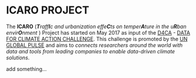 # ICARO PROJECT 

The **ICARO** (_**T**raff**I**c and urbanization effe**C**ts on temper**A**ture in the u**R**ban envir**O**nment_ ) Project has started on May 2017 as input of the [D4CA] - [DATA FOR CLIMATE ACTION CHALLENGE]. This challenge is promoted by the [UN GLOBAL PULSE] and aims to _connects researchers around the world with data and tools from leading companies to enable data-driven climate solutions_.



[D4CA]: <https://twitter.com/search?q=%23D4CA&src=typd>
[DATA FOR CLIMATE ACTION CHALLENGE]: <http://www.dataforclimateaction.org>
[UN GLOBAL PULSE]: <http://www.unglobalpulse.org>
add something...
